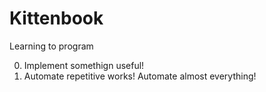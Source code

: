 # Kittenbook
Learning to program

0. Implement somethign useful!
1. Automate repetitive works! Automate almost everything!
